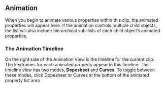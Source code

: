 ## Animation

When you begin to animate various properties within this clip, the animated properties will appear here. If the animation controls multiple child objects, the list will also include hierarchical sub-lists of each child object’s animated properties. 
  
### The Animation Timeline
 
On the right side of the Animation View is the timeline for the current clip. The keyframes for each animated property appear in this timeline. 
The timeline view has two modes, **Dopesheet** and **Curves**. To toggle between these modes, click Dopesheet or Curves at the bottom of the animated property list area
  
  
  
